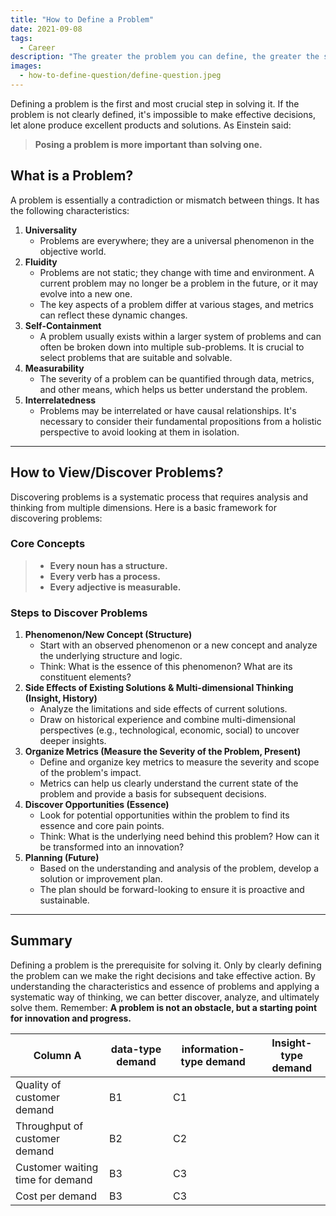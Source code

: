 ```yaml
---
title: "How to Define a Problem"
date: 2021-09-08
tags:
  - Career
description: "The greater the problem you can define, the greater the success you can achieve."
images:
  - how-to-define-question/define-question.jpeg
---
```

Defining a problem is the first and most crucial step in solving it. If the problem is not clearly defined, it's impossible to make effective decisions, let alone produce excellent products and solutions. As Einstein said:
> **Posing a problem is more important than solving one.**
## What is a Problem?
A problem is essentially a contradiction or mismatch between things. It has the following characteristics:
1.  **Universality**
    -   Problems are everywhere; they are a universal phenomenon in the objective world.
2.  **Fluidity**
    -   Problems are not static; they change with time and environment. A current problem may no longer be a problem in the future, or it may evolve into a new one.
    -   The key aspects of a problem differ at various stages, and metrics can reflect these dynamic changes.
3.  **Self-Containment**
    -   A problem usually exists within a larger system of problems and can often be broken down into multiple sub-problems. It is crucial to select problems that are suitable and solvable.
4.  **Measurability**
    -   The severity of a problem can be quantified through data, metrics, and other means, which helps us better understand the problem.
5.  **Interrelatedness**
    -   Problems may be interrelated or have causal relationships. It's necessary to consider their fundamental propositions from a holistic perspective to avoid looking at them in isolation.
---
## How to View/Discover Problems?
Discovering problems is a systematic process that requires analysis and thinking from multiple dimensions. Here is a basic framework for discovering problems:
### Core Concepts
> - **Every noun has a structure.**
> - **Every verb has a process.**
> - **Every adjective is measurable.**
### Steps to Discover Problems
1.  **Phenomenon/New Concept (Structure)**
    -   Start with an observed phenomenon or a new concept and analyze the underlying structure and logic.
    -   Think: What is the essence of this phenomenon? What are its constituent elements?
2.  **Side Effects of Existing Solutions & Multi-dimensional Thinking (Insight, History)**
    -   Analyze the limitations and side effects of current solutions.
    -   Draw on historical experience and combine multi-dimensional perspectives (e.g., technological, economic, social) to uncover deeper insights.
3.  **Organize Metrics (Measure the Severity of the Problem, Present)**
    -   Define and organize key metrics to measure the severity and scope of the problem's impact.
    -   Metrics can help us clearly understand the current state of the problem and provide a basis for subsequent decisions.
4.  **Discover Opportunities (Essence)**
    -   Look for potential opportunities within the problem to find its essence and core pain points.
    -   Think: What is the underlying need behind this problem? How can it be transformed into an innovation?
5.  **Planning (Future)**
    -   Based on the understanding and analysis of the problem, develop a solution or improvement plan.
    -   The plan should be forward-looking to ensure it is proactive and sustainable.
---
## Summary
Defining a problem is the prerequisite for solving it. Only by clearly defining the problem can we make the right decisions and take effective action. By understanding the characteristics and essence of problems and applying a systematic way of thinking, we can better discover, analyze, and ultimately solve them.
Remember: **A problem is not an obstacle, but a starting point for innovation and progress.**
<!-- A contradiction usually has a parent contradiction and a child contradiction (the problem that the team lead's lead needs to solve) -->
<!-- The two sides of a contradiction are in motion, and this motion can be influenced. Intervention can reduce or increase the severity of the consequences brought by the contradiction. -->
<!-- 4. Specificity: In similar systems with the same conflicting parties, the nature of the contradiction can be different. This is specifically reflected in the different demands for metrics at different development stages of similar systems. -->
<!-- 5. Interrelatedness: Within the same system, different contradictions may have a causal relationship. This requires everyone to learn first-principles thinking (any system has a basic proposition that cannot be violated or deleted).
Data-driven decision making -->
<!-- Problem and sub-problem (Self-containment) have a parent-child structure, draw it out -->
<!-- ## Describing the Problem
Core outcomes: Engineering, Platformization, Intelligence
Scenario-based solutions at scale (contradiction between business development level and technological efficiency)
Insufficient user experience, intelligent experience for person-to-person, human-computer, and human-object interactions (contradiction between self-service and unattended service)
Improving R&D efficiency (infrastructure for client, cloud, tools, etc., proportion of low-code solutions, cross-domain and cross-platform integration)
## OKR
O is the Objective
KR are the Key Results, what are the key capabilities, what are the outcomes
OKR milestone-based wide table
Core Strategy -> OKR -> **Implementation**
## Key Concepts
Architecture design is part of system design.
System design includes: business requirements, requirements analysis, business modeling, system analysis.
System design includes these questions:
Dimension |  Question | Definition ｜ Example
---------|----------|---------|---------
 Nature | Is this matter compliant and legal? | System Risk ｜Passenger personal safety
 Audience | Who is the ultimate beneficiary of this matter? | System Subject ｜Client, Supplier
 Benefit | What benefits will this bring upon completion? | System Value ｜Wonderful travel memories, advancing space technology (enhancing client benefits is the core goal of an architect)
 Objective | What kind of thing are we trying to achieve? | System Positioning ｜Mars travel
 Requirement | How can this matter be reasonably enumerated? | System Modeling ｜Personal safety / Good food / Good sleep
 Abstraction | How can the main thread of this matter be clearly explained? | System Architecture ｜Business modeling / Conceptual modeling / System architecture
 Design | What tools should be chosen to implement this? | System Construction ｜Technology selection
 Direction | Does this matter deviate from our original intention? | System Validation ｜Verification testing
### Model Building
Business Modeling: Describing the objects and elements involved in a business, as well as their attributes, behaviors, and relationships, using a software model.
Conceptual Model: Using a set of concepts to describe a system, or any alternative form to describe concepts, in order to further understand or explain how things work.
After building a model, complex business requirements are structured into simple business concepts, forming a consensus within the team, eliminating ambiguity, and ensuring information is transmitted without distortion. This provides a foundation for outputting the architecture.
Modeling Methods: Use-case driven (from outside in), Domain-driven (from inside out, layered, building a domain model)
### Module Design
Extraction of functional code
Independent product code -->
<!-- ## Internal Cultivation -->
<!-- Cognitive Enhancement:
Every noun has a structure.
Every verb has a process.
Every adjective is measurable.
The Five Sentences of Planning:
Derive patterns from insights.
Discover trends from patterns.
Anticipate contradictions from trends.
Find opportunities in contradictions.
Develop a plan from opportunities. -->
<!-- Interpreting concepts is the advanced method of domain modeling; interpreting cognitive-related concepts is the necessary path to enhancing cognitive abilities.
Design Plan <-> Product Plan <-> Business Model <-> Resolving Contradictions
Mao Zedong Thought: From the particular to the general (gradually abstracting until features are erased).
Dr. Wang Jian: Misunderstanding a noun means missing an era.
Laozi: "Decrease it and decrease it again, until you reach non-action." (To pursue learning, you accumulate day by day; to pursue the Tao, you simplify day by day.) -->
<!-- 7. Measurability: The severity of a contradiction should be measurable. -->
<!--
  Dimension |  Question | Solution
---------|----------|----------------------
 Nature  | Is this matter compliant and legal? | Ensure data privacy and security
 Audience  | Who is the ultimate beneficiary of this matter? | Operations, data analysts, developers
 Benefit  | What benefits will this bring upon completion? | Help developers manage data, help operations gain better insights and make better decisions, improve operational efficiency
 Objective  | What kind of thing are we trying to achieve?  | A data operations platform combining insights and strategies
 Requirement  | How can this matter be reasonably enumerated? | User segmentation, product replenishment/selection, A/B testing, data integration and analysis, data visualization, report generation
 Abstraction  | How can the main thread of this matter be clearly explained?|  Output business modeling / conceptual modeling / system architecture
 Design  | What tools should be chosen to implement this? |  Combination of technology selections
 Direction  | Does this matter deviate from our original intention? | Continuous verification and testing -->
<!-- Not necessarily a customer problem, but a problem to be solved in the next 10 years.
For example, big data solves decision-making problems. "The Digital Transformation of Enterprises" -->
<!-- Unclear problem definition leads to poor results.
Einstein: Posing a problem is more important than solving one. -->
<!-- Insight and common sense should be distinguished: Insight is a new idea or perspective. -->
<!-- A proposition can be broken down into two propositions: What is a problem? How to define it?
When you see a noun, you should know its structure; when you see a verb, its process; when you see an adjective, how to measure it. -->
<!-- What is a problem:
A problem is a contradiction (mismatch) of things - Mao Zedong
Three major values (customer value, social value, business value). Decisions are made to expand or narrow the contradiction. -->
<!-- After repeated simplification, 7 characteristics of a contradiction remain:
1. Universality: Contradictions are universally present in any system, with society being one such system.
2. Wholeness: A contradiction is part of a system, coming from the same system or from a system and its subsystem respectively.
3. Fluidity: The two sides of a contradiction are in motion, and this motion can be influenced. Intervention can reduce or increase the severity of the consequences brought by the contradiction.
4. Specificity: In similar systems with the same conflicting parties, the nature of the contradiction can be different. This is specifically reflected in the different demands for metrics at different development stages of similar systems.
5. Interrelatedness: Within the same system, different contradictions may have a causal relationship. This requires everyone to learn first-principles thinking (any system has a basic proposition that cannot be violated or deleted).
Data-driven decision making.
6. Self-containment: A contradiction usually has a parent contradiction and a child contradiction (the problem that the team lead's lead needs to solve).
7. Measurability: The severity of a contradiction should be measurable. -->
<!-- Contradictions shift over time. -->
<!-- Existing solutions/patch solutions may have side effects; solutions need to be explored from the basic proposition (first principles). -->
<!-- What are metrics? Metrics measure the severity of a contradiction. The evaluation system for the supply-demand contradiction (from the user's perspective):
Quality metrics (related to retention), demand throughput per unit of time, response time per demand, cost per demand.
Measurement methods drilled down by dimension: -->
Column A | data-type demand | information-type demand | Insight-type demand
---------|----------|---------|---------
 Quality of customer demand | B1 | C1 |
 Throughput of customer demand | B2 | C2 |
 Customer waiting time for demand | B3 | C3 |
 Cost per demand | B3 | C3 |
<!--
Measurement system constructed from contradictions and parent contradictions
Business Segment | Business Metric | Business Sub-metric | Insight-type Demand
---------|----------|---------|---------
 User | Acquisition/Activation/Retention | C1 |
 Traffic Distribution | B2 | C2 |
 Services | Payment/Finance/Other | C3 |
 Third-party Services |  | C3 |
 Marketing | B3 | C3 |
The fluidity of contradictions is reflected in the metrics.
Problem definition for Ant Group's big data system: Mismatch in supply and demand between people + software + hardware.
Demand side (operations, executives, product managers, etc.) -> Data demand queue <- Supply side
ZhiData Platform -> Business 360 + Domain 360 (DeepInsight, OneData, Dataphin) -->
<!-- Summary: Turn application problems into fill-in-the-blank questions.
Make hypotheses and then verify them. -->
<!-- 2. Wholeness: A contradiction is part of a system, coming from the same system or from a system and its subsystem respectively. -->
<!-- Three major values (customer value, social value, business value). Decisions are made to expand or narrow the contradiction. -->
